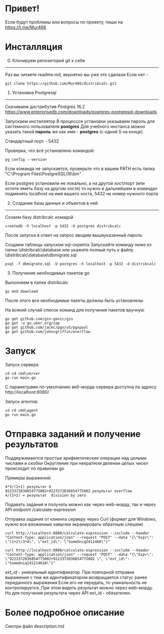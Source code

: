 Привет!
=======
Если будут проблемы или вопросы по проекту, пиши на https://t.me/Mur466


Инсталляция
===========
0. Клонируем репозиторий git к себе
-----------------------------------
Раз вы читаете readme.md, вероятно вы уже это сделали
Если нет - 
```
git clone https://github.com/Mur466/distribcalc.git
```


1. Установка Postgresql
-----------------------
Скачиваем дистрибутив Postgres 16.2
https://www.enterprisedb.com/downloads/postgres-postgresql-downloads

Запускаем инсталлятор
В процесссе установки указываем пароль для системного пользователя __postgres__
Для учебного инстанса можно указать такой __пароль__ же как имя - __postgres__ (с одной S на конце).

Стандартный порт - 5432

Проверка, что всё установлено командой: 
```
pg_config --version
```
Если команда не запускается, проверьте что в вашем PATH есть папка "C:\Program Files\PostgreSQL\16\bin" 

Если postgres установили не локально, а на другой хост/порт (или хотите иметь базу на другом хосте) то нужно в дальнейшем в командах подменять 
localhost на имя вашего хоста, 5432 на номер нужного порта



2. Создание базы данных и объектов в ней
----------------------------------------
Созаем базу distribcalc комадой 
```
createdb -h localhost -p 5432 -U postgres distribcalc
```

После запуска в ответ на запрос вводим вышеуказанный пароль 

Создаем таблицы запуском sql-скрипта
Запускайте команду ниже из папки \distribcalc\database или укажите полный путь к файлу \distribcalc\database\dbmigrate.sql
```
psql -f dbmigrate.sql -U postgres -h localhost -p 5432 -d distribcalc
```

3. Получение необходимых пакетов go

Выполняем в папке distribcalc
```
go mod download
```
После этого все необходимые пакеты должны быть установлены

На всякий случай список команд для получения пакетов вручную
```
go get github.com/gin-gonic/gin
go get -u go.uber.org/zap
go get github.com/jackc/pgx/v5/pgxpool
go get github.com/johncgriffin/overflow
```


Запуск
======
Запуск сервера
```
cd cd cmd\server
go run main.go 
```

С параметрами по-умолчанию веб-морда сервера доступна по адресу http://localhost:8080/

Запуск агентов:
```
cd cd cmd\agent
go run main.go 
```

Отправка заданий и получение результатов
========================================

Поддержимаются простые арифметические операции над целыми числами и скобки
Округление при некратном делении целых чисел происходит по правилам go

Примеры выражений:
```
4*3/(2+1) результат 4
9223372036854775802+9223372036854775802 результат overflow
4/(2+2) = результат  division by zero
```

Подавать задания и получать можно как через web-морду, так и через API endpoint /calculate-expression

Отправка задания от клиента серверу через Curl (формат для Windows, нужно все вложенные кавычки экранировать обратным слешем)
```
curl http://localhost:8080/calculate-expression --include --header "Content-Type: application/json" --request "POST" --data "{\"Expr\": \"(1+2)/3*4\", \"ext_id\": \"SomeUniqId12468\"}"

curl http://localhost:8080/calculate-expression --include --header "Content-Type: application/json" --request "POST" --data "{\"Expr\": \"9223372036854775802+9223372036854775802 \", \"ext_id\": \"SomeUniqId1214618\"}"
```
ext_id - уникальный идентификатор. При повторной отправке выражения с тем же идентификатором возвращается статус ранее переданного выражения
Если его не передать, то уникальность не контролируется. При этом видеть результат можно через web-морду.
Но для получения результата через API ext_id - обязателен.

 

Более подробное описание
========================
Смотри файл description.md


